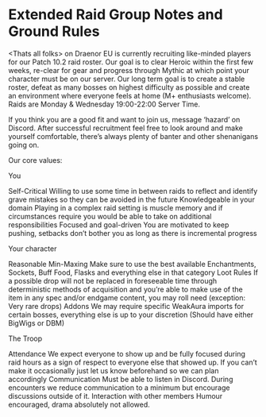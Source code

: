 # Extended Raid Group Notes and Ground Rules

\<Thats all folks> on Draenor EU is currently recruiting like-minded players for our Patch 10.2 raid roster. Our goal is to clear Heroic within the first few weeks, re-clear for gear and progress through Mythic at which point your character must be on our server. Our long term goal is to create a stable roster, defeat as many bosses on highest difficulty as possible and create an environment where everyone feels at home (M+ enthusiasts welcome). Raids are Monday & Wednesday 19:00-22:00 Server Time.

If you think you are a good fit and want to join us, message ‘hazard’ on Discord. After successful recruitment feel free to look around and make yourself comfortable, there’s always plenty of banter and other shenanigans going on. 

Our core values:

You

Self-Critical
Willing to use some time in between raids to reflect and identify grave mistakes so they can be avoided in the future
Knowledgeable in your domain
Playing in a complex raid setting is muscle memory and if circumstances require you would be able to take on additional responsibilities
Focused and goal-driven
You are motivated to keep pushing, setbacks don’t bother you as long as there is incremental progress


Your character

Reasonable Min-Maxing
Make sure to use the best available Enchantments, Sockets, Buff Food, Flasks and everything else in that category
Loot Rules
If a possible drop will not be replaced in foreseeable time through deterministic methods of acquisition and you’re able to make use of the item in any spec and/or endgame content, you may roll need (exception: Very rare drops)
Addons
We may require specific WeakAura imports for certain bosses, everything else is up to your discretion (Should have either BigWigs or DBM)

The Troop 

Attendance
We expect everyone to show up and be fully focused during raid hours as a sign of respect to everyone else that showed up. If you can’t make it occasionally just let us know beforehand so we can plan accordingly
Communication
Must be able to listen in Discord. During encounters we reduce communication to a minimum but encourage discussions outside of it.
Interaction with other members
Humour encouraged, drama absolutely not allowed. 
